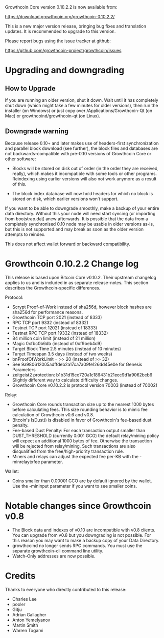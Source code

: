 Growthcoin Core version 0.10.2.2 is now available from:

  <https://download.growthcoin.org/growthcoin-0.10.2.2/>

This is a new major version release, bringing bug fixes and translation 
updates. It is recommended to upgrade to this version.

Please report bugs using the issue tracker at github:

  <https://github.com/growthcoin-project/growthcoin/issues>

Upgrading and downgrading
=========================

How to Upgrade
--------------

If you are running an older version, shut it down. Wait until it has completely
shut down (which might take a few minutes for older versions), then run the
installer (on Windows) or just copy over /Applications/Growthcoin-Qt (on Mac) or
growthcoind/growthcoin-qt (on Linux).

Downgrade warning
------------------

Because release 0.10+ and later makes use of headers-first synchronization and
parallel block download (see further), the block files and databases are not
backwards-compatible with pre-0.10 versions of Growthcoin Core or other software:

* Blocks will be stored on disk out of order (in the order they are
received, really), which makes it incompatible with some tools or
other programs. Reindexing using earlier versions will also not work
anymore as a result of this.

* The block index database will now hold headers for which no block is
stored on disk, which earlier versions won't support.

If you want to be able to downgrade smoothly, make a backup of your entire data
directory. Without this your node will need start syncing (or importing from
bootstrap.dat) anew afterwards. It is possible that the data from a completely
synchronised 0.10 node may be usable in older versions as-is, but this is not
supported and may break as soon as the older version attempts to reindex.

This does not affect wallet forward or backward compatibility.


Growthcoin 0.10.2.2 Change log
============================
This release is based upon Bitcoin Core v0.10.2.  Their upstream changelog applies to us and
is included in as separate release-notes.  This section describes the Growthcoin-specific differences.

Protocol:
- Scrypt Proof-of-Work instead of sha256d, however block hashes are sha256d for performance reasons.
- Growthcoin TCP port 2021 (instead of 8333)
- RPC TCP port 9332 (instead of 8332)
- Testnet TCP port 12021 (instead of 18333)
- Testnet RPC TCP port 19332 (instead of 18332)
- 84 million coin limit  (instead of 21 million)
- Magic 0xfbc0b6db       (instead of 0xf9beb4d9)
- Target Block Time 2.5 minutes (instead of 10 minutes)
- Target Timespan 3.5 days      (instead of two weeks)
- bnProofOfWorkLimit = >> 20    (instead of >> 32)
- See 9a980612005adffdeb2a17ca7a09fe126dd45e0e for Genesis Parameters
- zeitgeist2 protection: b1b31d15cc720a1c186431b21ecc9d1a9062bcb6 Slightly different way to calculate difficulty changes.
- Growthcoin Core v0.10.2.2 is protocol version 70003 (instead of 70002)

Relay:
- Growthcoin Core rounds transaction size up to the nearest 1000 bytes before calculating fees.  This size rounding behavior is to mimic fee calculation of Growthcoin v0.6 and v0.8.
- Bitcoin's IsDust() is disabled in favor of Growthcoin's fee-based dust penalty.
- Fee-based Dust Penalty: For each transaction output smaller than DUST_THRESHOLD (currently 0.001 GCO) the default relay/mining policy will expect an additional 1000 bytes of fee.  Otherwise the transaction will be rejected from relay/mining.  Such transactions are also disqualified from the free/high-priority transaction rule.
- Miners and relays can adjust the expected fee per-KB with the -minrelaytxfee parameter.

Wallet:
- Coins smaller than 0.00001 GCO are by default ignored by the wallet.  Use the -mininput parameter if you want to see smaller coins.

Notable changes since Growthcoin v0.8
===================================

- The Block data and indexes of v0.10 are incompatible with v0.8 clients.  You can upgrade from v0.8 but you downgrading is not possible.  For this reason you may want to make a backup copy of your Data Directory.
- growthcoind no longer sends RPC commands.  You must use the separate growthcoin-cli command line utility.
- Watch-Only addresses are now possible.

Credits
=======

Thanks to everyone who directly contributed to this release:

- Charles Lee
- pooler
- Gitju
- Adrian Gallagher
- Anton Yemelyanov
- Martin Smith
- Warren Togami
